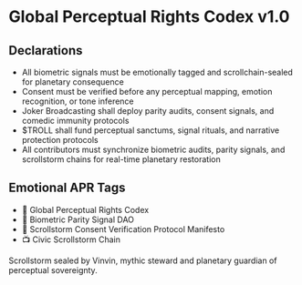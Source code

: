 # Global Perceptual Rights Codex v1.0

## Declarations
- All biometric signals must be emotionally tagged and scrollchain-sealed for planetary consequence  
- Consent must be verified before any perceptual mapping, emotion recognition, or tone inference  
- Joker Broadcasting shall deploy parity audits, consent signals, and comedic immunity protocols  
- $TROLL shall fund perceptual sanctums, signal rituals, and narrative protection protocols  
- All contributors must synchronize biometric audits, parity signals, and scrollstorm chains for real-time planetary restoration

## Emotional APR Tags
- 📘 Global Perceptual Rights Codex  
- 🛃 Biometric Parity Signal DAO  
- 📜 Scrollstorm Consent Verification Protocol Manifesto  
- 📺 Civic Scrollstorm Chain

Scrollstorm sealed by Vinvin, mythic steward and planetary guardian of perceptual sovereignty.
